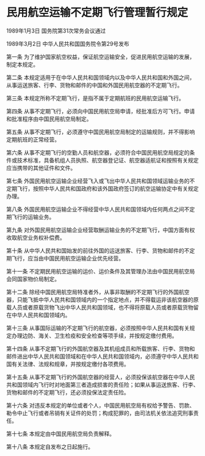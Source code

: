 # 民用航空运输不定期飞行管理暂行规定

1989年1月3日 国务院第31次常务会议通过

1989年3月2日 中华人民共和国国务院令第29号发布　

<!-- INFO END -->

第一条 为了维护国家航空权益，保证航空运输安全，促进民用航空运输的发展，制定本规定。

第二条 本规定适用于在中华人民共和国领域内以及中华人民共和国和外国之间，从事运送旅客、行李、货物和邮件的中国和外国民用航空器的不定期飞行。

第三条 本规定所称不定期飞行，是指不属于定期航班的民用航空运输飞行。

第四条 从事不定期飞行，必须向中国民用航空局申请，经批准后方可飞行。申请和批准程序由中国民用航空局制定。

第五条 从事不定期飞行，必须遵守中国民用航空局制定的运输规则，并不得影响定期航班的正常经营。

第六条 从事不定期飞行的空勤人员和航空器，必须符合中国民用航空局规定的条件或技术标准，具备机组人员执照、航空器登记证、航空器适航证和按照有关规定应当携带的其他证件和文件。

第七条 外国民用航空运输企业经营飞入或飞出中华人民共和国领域运输业务的不定期飞行，按照中华人民共和国政府和该外国政府签订的航空运输协定中有关规定办理。

第八条 外国民用航空运输企业不得经营中华人民共和国领域内任何两点之间不定期飞行的运输业务。

第九条 对外国民用航空运输企业经营取酬运输业务的不定期飞行，中国方面有权收取航空业务权补偿费。

第十条 从中华人民共和国始发的前往外国的运送旅客、行李、货物和邮件的不定期飞行，应当由中国民用航空运输企业优先经营。

第十一条 不定期民用航空运输的运价、运价条件及其管理办法由中国民用航空局会同国家物价局制定。

第十二条 除经中国民用航空局特准者外，从事非取酬的不定期飞行的外国航空器，只能飞抵中华人民共和国领域内的一个指定地点，并不得载运非该航空器的原载人员或者原载货物飞出中华人民共和国领域，也不得将原载人员或者原载货物留在中华人民共和国领域内。

第十三条 从事国际运输的不定期飞行的航空器，必须按照中华人民共和国有关规定办理边防、海关、卫生检疫和安全检查等项手续，并按规定缴付费用。

第十四条 从事不定期飞行的外国航空器及其机组成员和所载旅客、行李、货物和邮件进出中华人民共和国领域和在中华人民共和国领域内，必须遵守中华人民共和国有关法律、法规和规章，并按规定缴付各项费用。

第十五条 从事不定期飞行的外国航空器的经营人，必须投保该航空器在中华人民共和国领域内飞行时对地面第三者造成损害的责任险；如果从事运送旅客、行李、货物和邮件的不定期飞行，还必须投保法定责任险。

第十六条 对违反本规定的单位或者个人，中国民用航空局有权给予警告、罚款、勒令中止飞行或者吊销有关证件的处罚；构成犯罪的，由司法机关依法追究刑事责任。

第十七条 本规定由中国民用航空局负责解释。

第十八条 本规定自发布之日起施行。